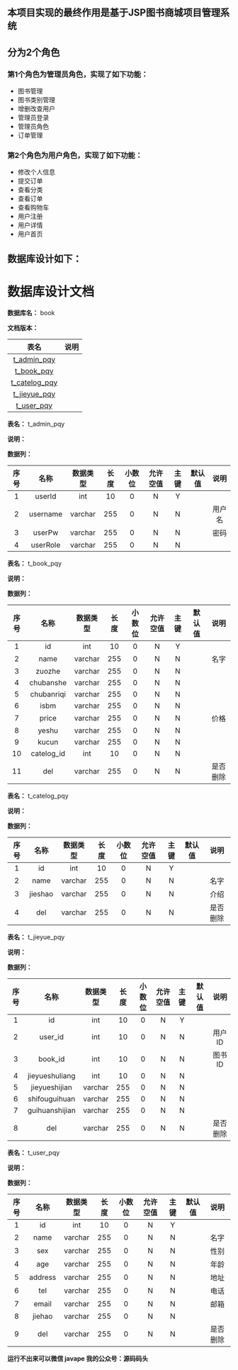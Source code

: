 ## 本项目实现的最终作用是基于JSP图书商城项目管理系统
## 分为2个角色
### 第1个角色为管理员角色，实现了如下功能：
 - 图书管理
 - 图书类别管理
 - 增删改查用户
 - 管理员登录
 - 管理员角色
 - 订单管理
### 第2个角色为用户角色，实现了如下功能：
 - 修改个人信息
 - 提交订单
 - 查看分类
 - 查看订单
 - 查看购物车
 - 用户注册
 - 用户详情
 - 用户首页
## 数据库设计如下：
# 数据库设计文档

**数据库名：** book

**文档版本：** 


| 表名                  | 说明       |
| :---: | :---: |
| [t_admin_pqy](#t_admin_pqy) |  |
| [t_book_pqy](#t_book_pqy) |  |
| [t_catelog_pqy](#t_catelog_pqy) |  |
| [t_jieyue_pqy](#t_jieyue_pqy) |  |
| [t_user_pqy](#t_user_pqy) |  |

**表名：** <a id="t_admin_pqy">t_admin_pqy</a>

**说明：** 

**数据列：**

| 序号 | 名称 | 数据类型 |  长度  | 小数位 | 允许空值 | 主键 | 默认值 | 说明 |
| :---: | :---: | :---: | :---: | :---: | :---: | :---: | :---: | :---: |
|  1   | userId |   int   | 10 |   0    |    N     |  Y   |       |   |
|  2   | username |   varchar   | 255 |   0    |    N     |  N   |       | 用户名  |
|  3   | userPw |   varchar   | 255 |   0    |    N     |  N   |       | 密码  |
|  4   | userRole |   varchar   | 255 |   0    |    N     |  N   |       |   |

**表名：** <a id="t_book_pqy">t_book_pqy</a>

**说明：** 

**数据列：**

| 序号 | 名称 | 数据类型 |  长度  | 小数位 | 允许空值 | 主键 | 默认值 | 说明 |
| :---: | :---: | :---: | :---: | :---: | :---: | :---: | :---: | :---: |
|  1   | id |   int   | 10 |   0    |    N     |  Y   |       |   |
|  2   | name |   varchar   | 255 |   0    |    N     |  N   |       | 名字  |
|  3   | zuozhe |   varchar   | 255 |   0    |    N     |  N   |       |   |
|  4   | chubanshe |   varchar   | 255 |   0    |    N     |  N   |       |   |
|  5   | chubanriqi |   varchar   | 255 |   0    |    N     |  N   |       |   |
|  6   | isbm |   varchar   | 255 |   0    |    N     |  N   |       |   |
|  7   | price |   varchar   | 255 |   0    |    N     |  N   |       | 价格  |
|  8   | yeshu |   varchar   | 255 |   0    |    N     |  N   |       |   |
|  9   | kucun |   varchar   | 255 |   0    |    N     |  N   |       |   |
|  10   | catelog_id |   int   | 10 |   0    |    N     |  N   |       |   |
|  11   | del |   varchar   | 255 |   0    |    N     |  N   |       | 是否删除  |

**表名：** <a id="t_catelog_pqy">t_catelog_pqy</a>

**说明：** 

**数据列：**

| 序号 | 名称 | 数据类型 |  长度  | 小数位 | 允许空值 | 主键 | 默认值 | 说明 |
| :---: | :---: | :---: | :---: | :---: | :---: | :---: | :---: | :---: |
|  1   | id |   int   | 10 |   0    |    N     |  Y   |       |   |
|  2   | name |   varchar   | 255 |   0    |    N     |  N   |       | 名字  |
|  3   | jieshao |   varchar   | 255 |   0    |    N     |  N   |       | 介绍  |
|  4   | del |   varchar   | 255 |   0    |    N     |  N   |       | 是否删除  |

**表名：** <a id="t_jieyue_pqy">t_jieyue_pqy</a>

**说明：** 

**数据列：**

| 序号 | 名称 | 数据类型 |  长度  | 小数位 | 允许空值 | 主键 | 默认值 | 说明 |
| :---: | :---: | :---: | :---: | :---: | :---: | :---: | :---: | :---: |
|  1   | id |   int   | 10 |   0    |    N     |  Y   |       |   |
|  2   | user_id |   int   | 10 |   0    |    N     |  N   |       | 用户ID  |
|  3   | book_id |   int   | 10 |   0    |    N     |  N   |       | 图书ID  |
|  4   | jieyueshuliang |   int   | 10 |   0    |    N     |  N   |       |   |
|  5   | jieyueshijian |   varchar   | 255 |   0    |    N     |  N   |       |   |
|  6   | shifouguihuan |   varchar   | 255 |   0    |    N     |  N   |       |   |
|  7   | guihuanshijian |   varchar   | 255 |   0    |    N     |  N   |       |   |
|  8   | del |   varchar   | 255 |   0    |    N     |  N   |       | 是否删除  |

**表名：** <a id="t_user_pqy">t_user_pqy</a>

**说明：** 

**数据列：**

| 序号 | 名称 | 数据类型 |  长度  | 小数位 | 允许空值 | 主键 | 默认值 | 说明 |
| :---: | :---: | :---: | :---: | :---: | :---: | :---: | :---: | :---: |
|  1   | id |   int   | 10 |   0    |    N     |  Y   |       |   |
|  2   | name |   varchar   | 255 |   0    |    N     |  N   |       | 名字  |
|  3   | sex |   varchar   | 255 |   0    |    N     |  N   |       | 性别  |
|  4   | age |   varchar   | 255 |   0    |    N     |  N   |       | 年龄  |
|  5   | address |   varchar   | 255 |   0    |    N     |  N   |       | 地址  |
|  6   | tel |   varchar   | 255 |   0    |    N     |  N   |       | 电话  |
|  7   | email |   varchar   | 255 |   0    |    N     |  N   |       | 邮箱  |
|  8   | jiehao |   varchar   | 255 |   0    |    N     |  N   |       |   |
|  9   | del |   varchar   | 255 |   0    |    N     |  N   |       | 是否删除  |

**运行不出来可以微信 javape 我的公众号：源码码头**
